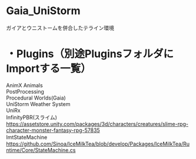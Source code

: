 # Gaia_UniStorm
ガイアとウニストームを併合したテライン環境

# ・Plugins（別途PluginsフォルダにImportする一覧）<br>
AnimX Animals<br>
PostProcessing<br>
Procedural Worlds(Gaia)<br>
UniStorm Weather System<br>
UniRx<br>
InfinityPBR(スライム)　https://assetstore.unity.com/packages/3d/characters/creatures/slime-rpg-character-monster-fantasy-rpg-57835<br>
ImtStateMachine　https://github.com/Sinoa/IceMilkTea/blob/develop/Packages/IceMilkTea/Runtime/Core/StateMachine.cs<br>
